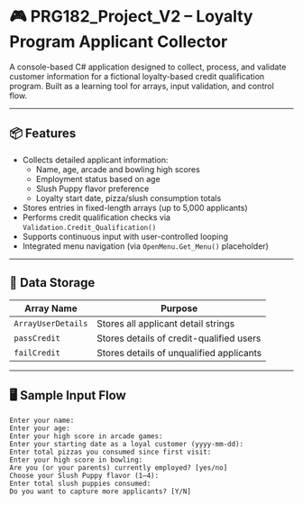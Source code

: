 # 🎮 PRG182_Project_V2 – Loyalty Program Applicant Collector

A console-based C# application designed to collect, process, and validate customer information for a fictional loyalty-based credit qualification program. Built as a learning tool for arrays, input validation, and control flow.

---

## 📦 Features

- Collects detailed applicant information:
  - Name, age, arcade and bowling high scores
  - Employment status based on age
  - Slush Puppy flavor preference
  - Loyalty start date, pizza/slush consumption totals
- Stores entries in fixed-length arrays (up to 5,000 applicants)
- Performs credit qualification checks via `Validation.Credit_Qualification()`
- Supports continuous input with user-controlled looping
- Integrated menu navigation (via `OpenMenu.Get_Menu()` placeholder)

---

## 📂 Data Storage

| Array Name        | Purpose                                  |
|------------------|-------------------------------------------|
| `ArrayUserDetails` | Stores all applicant detail strings       |
| `passCredit`      | Stores details of credit-qualified users  |
| `failCredit`      | Stores details of unqualified applicants  |

---

## 🖥️ Sample Input Flow

```plaintext
Enter your name:
Enter your age:
Enter your high score in arcade games:
Enter your starting date as a loyal customer (yyyy-mm-dd):
Enter total pizzas you consumed since first visit:
Enter your high score in bowling:
Are you (or your parents) currently employed? [yes/no]
Choose your Slush Puppy flavor (1–4):
Enter total slush puppies consumed:
Do you want to capture more applicants? [Y/N]

